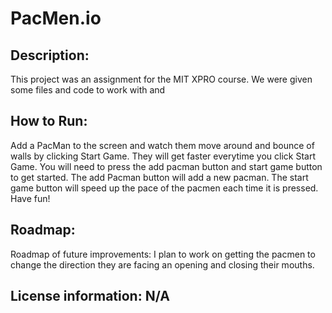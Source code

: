 # PacMen.io
## Description:
This project was an assignment for the MIT XPRO course. We were given some files and code to work with and
## How to Run:  
Add a PacMan to the screen and watch them move around and bounce of walls by clicking Start Game. They will get faster everytime you click Start Game.
You will need to press the add pacman button and start game button to get started. The add Pacman button will add a new pacman. The start game button will speed up the pace of the pacmen each time it is pressed. Have fun!
## Roadmap: 
Roadmap of future improvements: I plan to work on getting the pacmen to change the direction they are facing an opening and closing their mouths.
## License information: N/A 
